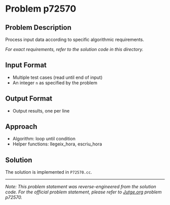 # Problem p72570

## Problem Description

Process input data according to specific algorithmic requirements.

*For exact requirements, refer to the solution code in this directory.*

## Input Format

- Multiple test cases (read until end of input)
- An integer `n` as specified by the problem

## Output Format

- Output results, one per line

## Approach

- Algorithm: loop until condition
- Helper functions: llegeix_hora, escriu_hora

## Solution

The solution is implemented in `P72570.cc`.

---

*Note: This problem statement was reverse-engineered from the solution code. For the official problem statement, please refer to [Jutge.org](https://jutge.org/) problem p72570.*
